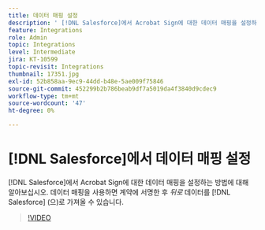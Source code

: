 ```yaml
---
title: 데이터 매핑 설정
description: ' [!DNL Salesforce]에서 Acrobat Sign에 대한 데이터 매핑을 설정하는 방법 알아보기'
feature: Integrations
role: Admin
topic: Integrations
level: Intermediate
jira: KT-10599
topic-revisit: Integrations
thumbnail: 17351.jpg
exl-id: 52b858aa-9ec9-44dd-b48e-5ae009f75846
source-git-commit: 452299b2b786beab9df7a5019da4f3840d9cdec9
workflow-type: tm+mt
source-wordcount: '47'
ht-degree: 0%

---
```


# [!DNL Salesforce]에서 데이터 매핑 설정

[!DNL Salesforce]에서 Acrobat Sign에 대한 데이터 매핑을 설정하는 방법에 대해 알아보십시오. 데이터 매핑을 사용하면 계약에 서명한 후 _뒤로_ 데이터를 [!DNL Salesforce] (으)로 가져올 수 있습니다.

>[!VIDEO](https://video.tv.adobe.com/v/3409073?quality=12&learn=on&hidetitle=true)
